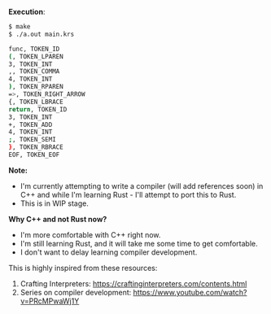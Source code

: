 **Execution**:

```bash
$ make
$ ./a.out main.krs

func, TOKEN_ID
(, TOKEN_LPAREN
3, TOKEN_INT
,, TOKEN_COMMA
4, TOKEN_INT
), TOKEN_RPAREN
=>, TOKEN_RIGHT_ARROW
{, TOKEN_LBRACE
return, TOKEN_ID
3, TOKEN_INT
+, TOKEN_ADD
4, TOKEN_INT
;, TOKEN_SEMI
}, TOKEN_RBRACE
EOF, TOKEN_EOF
```

**Note:**

- I'm currently attempting to write a compiler (will add references soon) in C++ and while I'm learning Rust - I'll attempt to port this to Rust.
- This is in WIP stage.

**Why C++ and not Rust now?**

- I'm more comfortable with C++ right now.
- I'm still learning Rust, and it will take me some time to get comfortable.
- I don't want to delay learning compiler development.

This is highly inspired from these resources:

1. Crafting Interpreters: https://craftinginterpreters.com/contents.html
2. Series on compiler development: https://www.youtube.com/watch?v=PRcMPwaWj1Y

